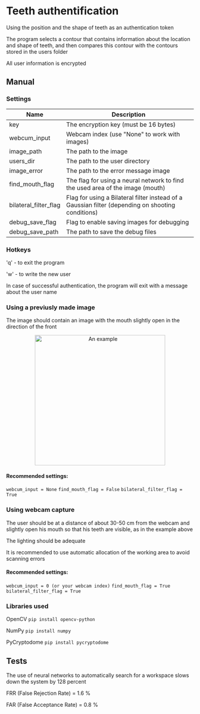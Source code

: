 # Teeth authentification
Using the position and the shape of teeth as an authentication token

The program selects a contour that contains information about the location and shape of teeth, and then compares this contour with the contours stored in the users folder

All user information is encrypted
<!--The principle of operation-->
## Manual
### Settings
| Name          | Description                                                     |
|---------------|-----------------------------------------------------------------|
| key  	        | The encryption key (must be 16 bytes)                           |
| webcum_input  | Webcam index (use "None" to work with images)                                      |
| image_path       | The path to the image                              |
| users_dir	   | The path to the user directory                                         |
| image_error	   | The path to the error message image                                   |
| find_mouth_flag	   | The flag for using a neural network to find the used area of the image (mouth)                                              |
| bilateral_filter_flag	   | Flag for using a Bilateral filter instead of a Gaussian filter (depending on shooting conditions)          |
| debug_save_flag | Flag to enable saving images for debugging |
| debug_save_path   | The path to save the debug files                                    |

### Hotkeys
'q' - to exit the program

'w' - to write the new user

In case of successful authentication, the program will exit with a message about the user name

### Using a previusly made image
The image should contain an image with the mouth slightly open in the direction of the front

<p align="center">
  <img src="https://github.com/porodzinskiy/teeth-biometrics/blob/master/images/user.jpg?raw=true" width="350" title="An example">
</p>

#### Recommended settings: 
``` webcum_input = None ```
``` find_mouth_flag = False ```
``` bilateral_filter_flag = True ```

### Using webcam capture
The user should be at a distance of about 30-50 cm from the webcam and slightly open his mouth so that his teeth are visible, as in the example above

The lighting should be adequate

It is recommended to use automatic allocation of the working area to avoid scanning errors

#### Recommended settings:
``` webcum_input = 0 (or your webcam index) ```
``` find_mouth_flag = True ```
``` bilateral_filter_flag = True ```

### Libraries used
OpenCV
``` pip install opencv-python ```

NumPy
``` pip install numpy ```

PyCryptodome
``` pip install pycryptodome ```


## Tests
The use of neural networks to automatically search for a workspace slows down the system by 128 percent

FRR (False Rejection Rate) = 1.6 %

FAR (False Acceptance Rate) = 0.8 %
